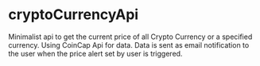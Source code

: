 # cryptoCurrencyApi
Minimalist api to get the current price of all Crypto Currency or a specified currency. Using CoinCap Api for data.
Data is sent as email notification to the user when the price alert set by user is triggered.
